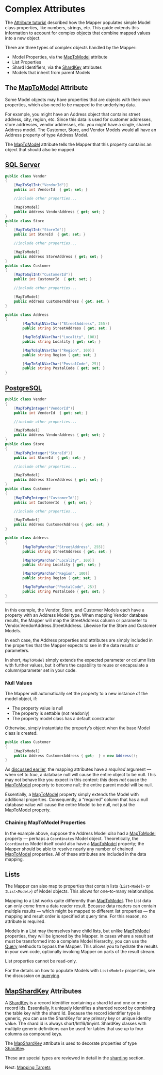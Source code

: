 # Complex Attributes

The [Attribute tutorial](attributes.md) described how the Mapper populates simple Model class properties, like numbers, strings, etc. This guide extends this information to account for complex objects that combine mapped values into a new object.

There are three types of complex objects handled by the Mapper:

* Model Properties, via the [MapToModel](/api/ArgentSea.MapToModel.html) attribute
* List Properties
* Shard Identifiers, via the [ShardKey](/api/ArgentSea.ShardKey-1.html) attributes
* Models that inherit from parent Models

## The [MapToModel](/api/ArgentSea.MapToModel.html) Attribute

Some Model objects may have properties that are objects with their *own* properties, which also need to be mapped to the underlying data.

For example, you might have an Address object that contains street address, city, region, etc. Since this data is used for customer addresses, store addresses, vendor addresses, etc. you might have a single, shared Address model. The Customer, Store, and Vendor Models would all have an Address property of type Address Model.

The [MapToModel](/api/ArgentSea.MapToModel.html) attribute tells the Mapper that this property contains an object that should also be mapped.

## [SQL Server](#tab/tabid-sql)

```csharp
public class Vendor
{
    [MapToSqlInt("VendorId")]
    public int VendorId  { get; set; }

    //include other properties...

    [MapToModel]
    public Address VendorAddress { get; set; }
}
public class Store
{
    [MapToSqlInt("StoreId")]
    public int StoreId  { get; set; }

    //include other properties...

    [MapToModel]
    public Address StoreAddress { get; set; }
}
public class Customer
{
    [MapToSqlInt("CustomerId")]
    public int CustomerId  { get; set; }

    //include other properties...

    [MapToModel]
    public Address CustomerAddress { get; set; }
}

public class Address
{
        [MapToSqlNVarChar("StreetAddress", 255)]
        public string StreetAddress { get; set; }

        [MapToSqlNVarChar("Locality", 100)]
        public string Locality { get; set; }

        [MapToSqlNVarChar("Region", 100)]
        public string Region { get; set; }

        [MapToSqlNVarChar("PostalCode", 25)]
        public string PostalCode { get; set; }
}

```

## [PostgreSQL](#tab/tabid-pg)

```csharp
public class Vendor
{
    [MapToPgInteger("VendorId")]
    public int VendorId  { get; set; }

    //include other properties...

    [MapToModel]
    public Address VendorAddress { get; set; }
}
public class Store
{
    [MapToPgInteger("StoreId")]
    public int StoreId  { get; set; }

    //include other properties...

    [MapToModel]
    public Address StoreAddress { get; set; }
}
public class Customer
{
    [MapToPgInteger("CustomerId")]
    public int CustomerId  { get; set; }

    //include other properties...

    [MapToModel]
    public Address CustomerAddress { get; set; }
}

public class Address
{
        [MapToPgVarchar("StreetAddress", 255)]
        public string StreetAddress { get; set; }

        [MapToPgVarchar("Locality", 100)]
        public string Locality { get; set; }

        [MapToPgVarchar("Region", 100)]
        public string Region { get; set; }

        [MapToPgVarchar("PostalCode", 25)]
        public string PostalCode { get; set; }
}
```

***

In this example, the Vendor, Store, and Customer Models each have a property with an Address Model type. When mapping Vendor database results, the Mapper will map the StreetAddress column or parameter to Vendor.VendorAddress.StreetAddress. Likewise for the Store and Customer Models.

In each case, the Address properties and attributes are simply included in the properties that the Mapper expects to see in the data results or parameters.

In short, `MapToModel` simply extends the expected parameter or column lists with further values, but it offers the capability to reuse or encapsulate a column/parameter set in your code.

### Null Values

The Mapper will automatically set the property to a new instance of the model object, if:

* The property value is null
* The property is settable (not readonly)
* The property model class has a default constructor

Otherwise, simply instantiate the property’s object when the base Model class is created.

```csharp
public class Customer
{
    [MapToModel]
    public Address CustomerAddress { get;  } = new Address();
}
```

As [discussed earlier](attributes.md#required), the mapping attributes have a *required* argument — when set to *true*, a database null will cause the entire object to be null. This may not behave like you expect in this context: this does *not* cause the [MapToModel](/api/ArgentSea.MapToModel.html) property to become null; the entire parent model will be null.

Essentially, a [MapToModel](/api/ArgentSea.MapToModel.html) property simply extends the Model with additional properties. Consequently, a “required” column that has a null database value will cause the entire Model to be null, not just the [MapToModel](/api/ArgentSea.MapToModel.html) property.

### Chaining MapToModel Properties

In the example above, suppose the Address Model *also* had a [MapToModel](/api/ArgentSea.MapToModel.html) property — perhaps a `Coordinates` Model object. Theoretically, the `Coordinates` Model itself could also have a [MapToModel](/api/ArgentSea.MapToModel.html) property; the Mapper should be able to resolve nearly any number of chained [MapToModel](/api/ArgentSea.MapToModel.html) properties. All of these attributes are included in the data mapping.

## Lists

The Mapper can also map to properties that contain lists (`List<Model>` or `IList<Model>`) of Model objects. This allows for one-to-many relationships.

Mapping to a List works quite differently than [MapToModel](/api/ArgentSea.MapToModel.html). The List data can only come from a data reader result. Because data readers can contain multiple results — which might be mapped to different list properties — the mapping and result order is specified at query time. For this reason, no attribute is required.

Models in a List may themselves have child lists, but unlike [MapToModel](/api/ArgentSea.MapToModel.html) properties, they will be ignored by the Mapper. In cases where a result set must be transformed into a complete Model hierarchy, you can use the [Query](../querying/handling.md) methods to bypass the Mapper. This allows you to hydrate the results in your own code, optionally invoking Mapper on parts of the result stream.

List properties cannot be read-only.

For the details on how to populate Models with `List<Model>` properties, see the discussion on [querying](../querying/fetching.md#the-mapreader-and-mapoutput-methods).

## [MapShardKey](/api/ArgentSea.MapShardKeyAttribute.html) Attributes

A [ShardKey](/api/ArgentSea.ShardKey-1.html) is a record identifier containing a shard Id and one or more record Ids. Essentially, it uniquely identifies a sharded record by combining the table key with the shard Id. Because the record identifier type is generic, you can use the ShardKey for any primary key or unique identity value. The shard id is always short/Int16/tinyint. ShardKey classes with multiple generic definitions can be used for tables that use up to four columns as compound keys.

The [MapShardKey](/api/ArgentSea.MapShardKeyAttribute.html) attribute is used to decorate properties of type [ShardKey](/api/ArgentSea.ShardKey-1.html).

These are special types are reviewed in detail in the [sharding](../sharding/shardkey.md) section.

Next: [Mapping Targets](targets.md)